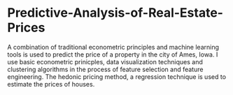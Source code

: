 # Predictive-Analysis-of-Real-Estate-Prices
A combination of traditional econometric principles and machine learning tools is used to predict the price of a property in the city of Ames, Iowa.
I use basic econometric prinicples, data visualization techniques and clustering algorithms in the process of feature selection and feature engineering.
The hedonic pricing method, a regression technique is used to estimate the prices of houses.

